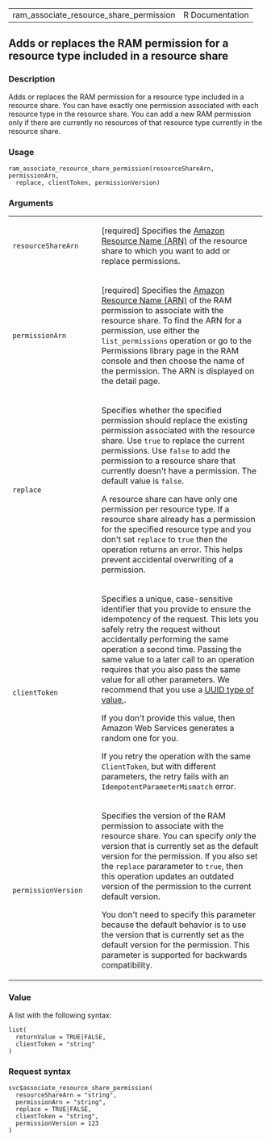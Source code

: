 <table style="width: 100%;">
<tbody>
<tr class="odd">
<td>ram_associate_resource_share_permission</td>
<td style="text-align: right;">R Documentation</td>
</tr>
</tbody>
</table>

## Adds or replaces the RAM permission for a resource type included in a resource share

### Description

Adds or replaces the RAM permission for a resource type included in a
resource share. You can have exactly one permission associated with each
resource type in the resource share. You can add a new RAM permission
only if there are currently no resources of that resource type currently
in the resource share.

### Usage

    ram_associate_resource_share_permission(resourceShareArn, permissionArn,
      replace, clientToken, permissionVersion)

### Arguments

<table>
<colgroup>
<col style="width: 35%" />
<col style="width: 65%" />
</colgroup>
<tbody>
<tr class="odd">
<td><code
id="ram_associate_resource_share_permission_:_resourceShareArn">resourceShareArn</code></td>
<td><p>[required] Specifies the <a
href="https://docs.aws.amazon.com/IAM/latest/UserGuide/reference-arns.html">Amazon
Resource Name (ARN)</a> of the resource share to which you want to add
or replace permissions.</p></td>
</tr>
<tr class="even">
<td><code
id="ram_associate_resource_share_permission_:_permissionArn">permissionArn</code></td>
<td><p>[required] Specifies the <a
href="https://docs.aws.amazon.com/IAM/latest/UserGuide/reference-arns.html">Amazon
Resource Name (ARN)</a> of the RAM permission to associate with the
resource share. To find the ARN for a permission, use either the
<code>list_permissions</code> operation or go to the Permissions library
page in the RAM console and then choose the name of the permission. The
ARN is displayed on the detail page.</p></td>
</tr>
<tr class="odd">
<td><code
id="ram_associate_resource_share_permission_:_replace">replace</code></td>
<td><p>Specifies whether the specified permission should replace the
existing permission associated with the resource share. Use
<code>true</code> to replace the current permissions. Use
<code>false</code> to add the permission to a resource share that
currently doesn't have a permission. The default value is
<code>false</code>.</p>
<p>A resource share can have only one permission per resource type. If a
resource share already has a permission for the specified resource type
and you don't set <code>replace</code> to <code>true</code> then the
operation returns an error. This helps prevent accidental overwriting of
a permission.</p></td>
</tr>
<tr class="even">
<td><code
id="ram_associate_resource_share_permission_:_clientToken">clientToken</code></td>
<td><p>Specifies a unique, case-sensitive identifier that you provide to
ensure the idempotency of the request. This lets you safely retry the
request without accidentally performing the same operation a second
time. Passing the same value to a later call to an operation requires
that you also pass the same value for all other parameters. We recommend
that you use a <a
href="https://en.wikipedia.org/wiki/Universally_unique_identifier">UUID
type of value.</a>.</p>
<p>If you don't provide this value, then Amazon Web Services generates a
random one for you.</p>
<p>If you retry the operation with the same <code>ClientToken</code>,
but with different parameters, the retry fails with an
<code>IdempotentParameterMismatch</code> error.</p></td>
</tr>
<tr class="odd">
<td><code
id="ram_associate_resource_share_permission_:_permissionVersion">permissionVersion</code></td>
<td><p>Specifies the version of the RAM permission to associate with the
resource share. You can specify <em>only</em> the version that is
currently set as the default version for the permission. If you also set
the <code>replace</code> pararameter to <code>true</code>, then this
operation updates an outdated version of the permission to the current
default version.</p>
<p>You don't need to specify this parameter because the default behavior
is to use the version that is currently set as the default version for
the permission. This parameter is supported for backwards
compatibility.</p></td>
</tr>
</tbody>
</table>

### Value

A list with the following syntax:

    list(
      returnValue = TRUE|FALSE,
      clientToken = "string"
    )

### Request syntax

    svc$associate_resource_share_permission(
      resourceShareArn = "string",
      permissionArn = "string",
      replace = TRUE|FALSE,
      clientToken = "string",
      permissionVersion = 123
    )
